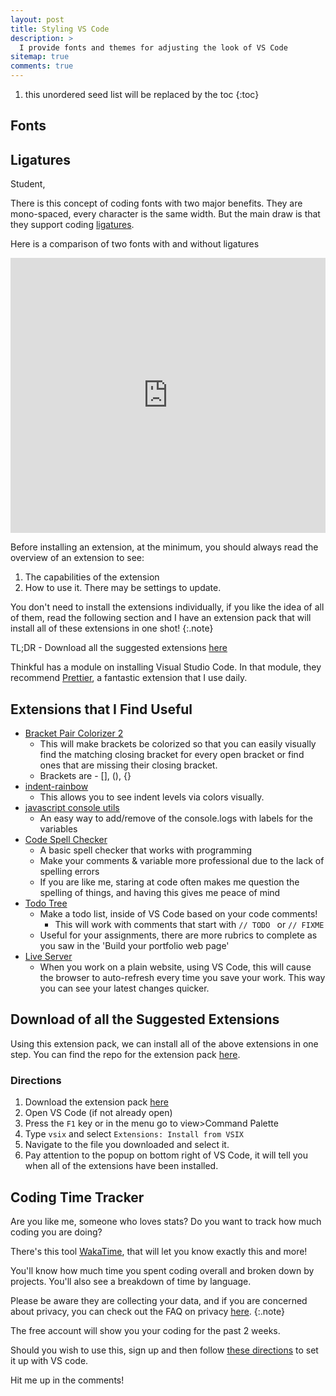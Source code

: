 ```yaml
---
layout: post
title: Styling VS Code
description: >
  I provide fonts and themes for adjusting the look of VS Code
sitemap: true
comments: true
---
```


1. this unordered seed list will be replaced by the toc
{:toc}

## Fonts

## Ligatures

Student,

There is this concept of coding fonts with two major benefits.
They are mono-spaced, every character is the same width.
But the main draw is that they support coding [ligatures](https://en.wikipedia.org/wiki/Orthographic_ligature#Programming_languages).


Here is a comparison of two fonts with and without ligatures

<iframe frameborder="0" class="juxtapose" width="100%" height="440.00000000000006" src="https://cdn.knightlab.com/libs/juxtapose/latest/embed/index.html?uid=bf61a5c6-5db9-11eb-83c8-ebb5d6f907df"></iframe>


Before installing an extension, at the minimum, you should always read the
overview of an extension to see:
1. The capabilities of the extension
2. How to use it. There may be settings to update.

You don't need to install the extensions individually, if you like the idea of
all of them, read the following section and I have an extension pack that
will install all of these extensions in one shot!
{:.note}


TL;DR - Download all the suggested extensions [here](#download-of-all-the-suggested-extensions)

Thinkful has a module on installing Visual Studio Code. In that module, they
recommend [Prettier](https://marketplace.visualstudio.com/items?itemName=esbenp.prettier-vscode), a
fantastic extension that I use daily.

## Extensions that I Find Useful

- [Bracket Pair Colorizer 2](https://marketplace.visualstudio.com/items?itemName=CoenraadS.bracket-pair-colorizer-2)
   - This will make brackets be colorized so that you can easily visually find
   the matching closing bracket for every open bracket or find ones that are
   missing their closing bracket.
   - Brackets are - [], (), {}
- [indent-rainbow](https://marketplace.visualstudio.com/items?itemName=oderwat.indent-rainbow)
   - This allows you to see indent levels via colors visually.
- [javascript console utils](https://marketplace.visualstudio.com/items?itemName=whtouche.vscode-js-console-utils)
   - An easy way to add/remove of the console.logs with labels for the variables
- [Code Spell Checker](https://marketplace.visualstudio.com/items?itemName=streetsidesoftware.code-spell-checker)
   - A basic spell checker that works with programming
   - Make your comments & variable more professional due to the lack of spelling
   errors
   - If you are like me, staring at code often makes me question the spelling of
   things, and having this gives me peace of mind
- [Todo Tree](https://marketplace.visualstudio.com/items?itemName=Gruntfuggly.todo-tree)
   - Make a todo list, inside of VS Code based on your code comments!
      - This will work with comments that start with `// TODO ` or `// FIXME `
   - Useful for your assignments, there are more rubrics to complete as you
  saw in the 'Build your portfolio web page'
- [Live Server](https://marketplace.visualstudio.com/items?itemName=ritwickdey.LiveServer)
   - When you work on a plain website, using VS Code, this will cause the
   browser to auto-refresh every time you save your work. This way you can see
   your latest changes quicker.

## Download of all the Suggested Extensions

Using this extension pack, we can install all of the above extensions in one
step.
You can find the repo for the extension pack [here](https://github.com/brainomite/suggested-thinkful-extension-pack).

### Directions

1. Download the extension pack [here](/assets/suggested-thinkful-extension-pack.vsix)
2. Open VS Code (if not already open)
3. Press the `F1` key or in the menu go to view>Command Palette
4. Type `vsix` and select `Extensions: Install from VSIX`
5. Navigate to the file you downloaded and select it.
6. Pay attention to the popup on bottom right of VS Code, it will tell you when
   all of the extensions have been installed.

## Coding Time Tracker

Are you like me, someone who loves stats?
Do you want to track how much coding you are doing?

There's this tool [WakaTime](https://wakatime.com/), that will let you know
exactly this and more!

You'll know how much time you spent coding overall and broken down by projects.
You'll also see a breakdown of time by language.

Please be aware they are collecting your data, and if you are concerned about privacy,
you can check out the FAQ on privacy [here](https://wakatime.com/faq).
{:.note}

The free account will show you your coding for the past 2 weeks.

Should you wish to use this, sign up and then follow [these directions](https://wakatime.com/vs-code)
to set it up with VS code.

Hit me up in the comments!

